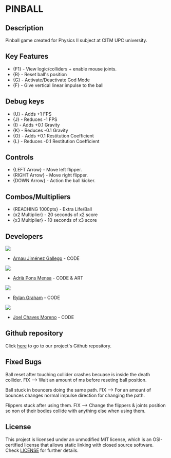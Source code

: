 # PINBALL

## Description

Pinball game created for Physics II subject at CITM UPC university.

## Key Features

 - {F1} - View logic/colliders + enable mouse joints.
 - {R} - Reset ball's position
 - {G} - Activate/Deactivate God Mode
 - {F} - Give vertical linear impulse to the ball

## Debug keys
  - {U} - Adds +1 FPS
  - {J} - Reduces -1 FPS
  - {I} - Adds +0.1 Gravity
  - {K} - Reduces -0.1 Gravity
  - {O} - Adds +0.1 Restitution Coefficient
  - {L} - Reduces -0.1 Restitution Coefficient

## Controls

 - {LEFT Arrow} - Move left flipper.
 - {RIGHT Arrow} - Move right flipper.
 - {DOWN Arrow} - Action the ball kicker.

## Combos/Multipliers
 - {REACHING 1000pts} - Extra Life/Ball 
 - {x2 Multiplier} - 20 seconds of x2 score
 - {x3 Multiplier} - 10 seconds of x3 score
 
## Developers

 ![](https://github.com/Historn/PinBall_Game/blob/master/TeamPhotos/arnaujimenez.png)
 - [Arnau Jiménez Gallego](https://github.com/Historn) - CODE 
 
 ![](https://github.com/Historn/PinBall_Game/blob/master/TeamPhotos/adriapons.jpg)
 - [Adrià Pons Mensa](https://github.com/AdriaPm) - CODE & ART
 
 ![](https://github.com/Historn/PinBall_Game/blob/master/TeamPhotos/rylangraham.jpg)
 - [Rylan Graham](https://github.com/RylanJGraham) - CODE
 
 ![](https://github.com/Historn/PinBall_Game/blob/master/TeamPhotos/joelchaves.jpg)
 - [Joel Chaves Moreno](https://github.com/JoeyCM) - CODE
 
## Github repository

Click [here](https://github.com/Historn/PinBall_Game) to go to our project's Github repository.
 
## Fixed Bugs

Ball reset after touching collider crashes becuase is inside the death collider. FIX --> Wait an amount of ms before reseting ball position.

Ball stuck in bouncers doing the same path. FIX --> For an amount of bounces changes normal impulse direction for changing the path.

Flippers stuck after using them. FIX --> Change the flippers & joints position so non of their bodies collide with anything else when using them. 

## License

This project is licensed under an unmodified MIT license, which is an OSI-certified license that allows static linking with closed source software. Check [LICENSE](https://mit-license.org/) for further details.
